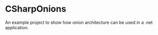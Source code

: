 # CSharpOnions
An example project to show how onion architecture can be used in a .net application.
